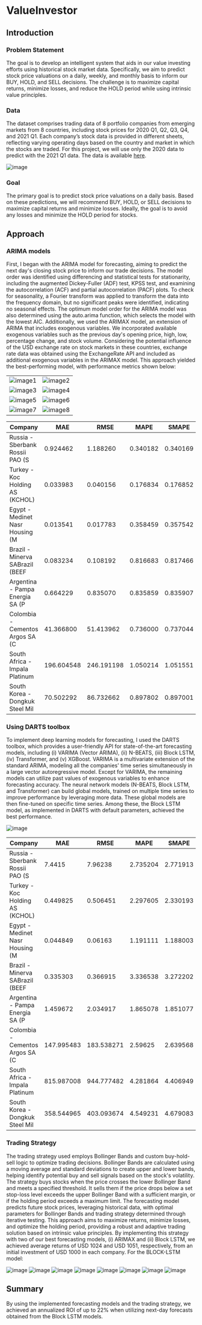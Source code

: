 # ValueInvestor
## Introduction
### Problem Statement
The goal is to develop an intelligent system that aids in our value investing efforts using historical stock market data. Specifically, we aim to predict stock price valuations on a daily, weekly, and monthly basis to inform our BUY, HOLD, and SELL decisions. The challenge is to maximize capital returns, minimize losses, and reduce the HOLD period while using intrinsic value principles.

### Data
The dataset comprises trading data of 8 portfolio companies from emerging markets from 8 countries, including stock prices for 2020 Q1, Q2, Q3, Q4, and 2021 Q1. Each company’s stock data is provided in different sheets, reflecting varying operating days based on the country and market in which the stocks are traded. For this project, we will use only the 2020 data to predict with the 2021 Q1 data. The data is available [here](https://docs.google.com/spreadsheets/d/1MiunF_O8eNWIcfaOA4PVm668RN7FgLNA0a6U4LWf5Bk/).

![image](https://github.com/user-attachments/assets/51a93386-aad9-4de9-a903-27fb2345ea72)

### Goal
The primary goal is to predict stock price valuations on a daily basis. Based on these predictions, we will recommend BUY, HOLD, or SELL decisions to maximize capital returns and minimize losses. Ideally, the goal is to avoid any losses and minimize the HOLD period for stocks.

## Approach
### ARIMA models
First, I began with the ARIMA model for forecasting, aiming to predict the next day's closing stock price to inform our trade decisions. The model order was identified using differencing and statistical tests for stationarity, including the augmented Dickey-Fuller (ADF) test, KPSS test, and examining the autocorrelation (ACF) and partial autocorrelation (PACF) plots. To check for seasonality, a Fourier transform was applied to transform the data into the frequency domain, but no significant peaks were identified, indicating no seasonal effects. The optimum model order for the ARIMA model was also determined using the auto.arima function, which selects the model with the lowest AIC. Additionally, we used the ARIMAX model, an extension of ARIMA that includes exogenous variables. We incorporated available exogenous variables such as the previous day's opening price, high, low, percentage change, and stock volume. Considering the potential influence of the USD exchange rate on stock markets in these countries, exchange rate data was obtained using the ExchangeRate API and included as additional exogenous variables in the ARIMAX model. This approach yielded the best-performing model, with performance metrics shown below:

<table>
  <tr>
    <td><img src="https://github.com/user-attachments/assets/d717d531-2edf-4dd4-947d-61b2e70a4f9f" alt="image1"></td>
    <td><img src="https://github.com/user-attachments/assets/884579ed-9e87-454e-aa4e-785e05989f61" alt="image2"></td>
  </tr>
  <tr>
    <td><img src="https://github.com/user-attachments/assets/69ab73a8-996e-40a6-a105-98925163424e" alt="image3"></td>
    <td><img src="https://github.com/user-attachments/assets/76c50f28-ce9c-4c3e-a299-24f8f379bac8" alt="image4"></td>
  </tr>
  <tr>
    <td><img src="https://github.com/user-attachments/assets/267a5891-ba3f-4a87-ae4a-8288a0948534" alt="image5"></td>
    <td><img src="https://github.com/user-attachments/assets/fea4d93c-6ada-4b7a-925e-8a4e815d66fa" alt="image6"></td>
  </tr>
  <tr>
    <td><img src="https://github.com/user-attachments/assets/c3d9a2d9-c536-4c3c-9acb-921b38021670" alt="image7"></td>
    <td><img src="https://github.com/user-attachments/assets/2a74e259-176b-4a3f-a46d-547946ac2fbb" alt="image8"></td>
  </tr>
</table>


| Company                                   | MAE        | RMSE       | MAPE      | SMAPE     | R2 Score |
|-------------------------------------------|------------|------------|-----------|-----------|----------|
| Russia - Sberbank Rossii PAO (S           | 0.924462   | 1.188260   | 0.340182  | 0.340169  | 0.966553 |
| Turkey - Koc Holding AS (KCHOL)           | 0.033983   | 0.040156   | 0.176834  | 0.176852  | 0.997404 |
| Egypt - Medinet Nasr Housing (M           | 0.013541   | 0.017783   | 0.358459  | 0.357542  | 0.931498 |
| Brazil - Minerva SABrazil (BEEF           | 0.083234   | 0.108192   | 0.816683  | 0.817466  | 0.799682 |
| Argentina - Pampa Energia SA (P           | 0.664229   | 0.835070   | 0.835859  | 0.835907  | 0.908441 |
| Colombia - Cementos Argos SA (C           | 41.366800  | 51.413962  | 0.736000  | 0.737044  | 0.975332 |
| South Africa - Impala Platinum            | 196.604548 | 246.191198 | 1.050214  | 1.051551  | 0.944802 |
| South Korea - Dongkuk Steel Mil           | 70.502292  | 86.732662  | 0.897802  | 0.897001  | 0.821215 |

### Using DARTS toolbox
To implement deep learning models for forecasting, I used the DARTS toolbox, which provides a user-friendly API for state-of-the-art forecasting models, including (i) VARIMA (Vector ARIMA), (ii) N-BEATS, (iii) Block LSTM, (iv) Transformer, and (v) XGBoost. VARIMA is a multivariate extension of the standard ARIMA, modeling all the companies' time series simultaneously in a large vector autoregressive model. Except for VARIMA, the remaining models can utilize past values of exogenous variables to enhance forecasting accuracy. The neural network models (N-BEATS, Block LSTM, and Transformer) can build global models, trained on multiple time series to improve performance by leveraging more data. These global models are then fine-tuned on specific time series. Among these, the Block LSTM model, as implemented in DARTS with default parameters, achieved the best performance.

![image](https://github.com/user-attachments/assets/26699f39-a5f7-4dad-aaae-3db846c1d5ff)

| Company                                   | MAE        | RMSE       | MAPE      | SMAPE     | MASE      | R2 Score |
|-------------------------------------------|------------|------------|-----------|-----------|-----------|----------|
| Russia - Sberbank Rossii PAO (S           | 7.4415     | 7.96238    | 2.735204  | 2.771913  | 2.263574  | -0.436962|
| Turkey - Koc Holding AS (KCHOL)           | 0.449825   | 0.506451   | 2.297605  | 2.330193  | 1.510463  | 0.508852 |
| Egypt - Medinet Nasr Housing (M           | 0.044849   | 0.06163    | 1.191111  | 1.188003  | 0.769116  | 0.193878 |
| Brazil - Minerva SABrazil (BEEF           | 0.335303   | 0.366915   | 3.336538  | 3.272202  | 1.154371  | -1.211641|
| Argentina - Pampa Energia SA (P           | 1.459672   | 2.034917   | 1.865078  | 1.851077  | 1.019877  | 0.459727 |
| Colombia - Cementos Argos SA (C           | 147.995483 | 183.538271 | 2.59625   | 2.639568  | 1.573149  | 0.653457 |
| South Africa - Impala Platinum            | 815.987008 | 944.777482 | 4.281864  | 4.406949  | 1.689134  | 0.163631 |
| South Korea - Dongkuk Steel Mil           | 358.544965 | 403.093674 | 4.549231  | 4.679083  | 2.665469  | -3.052066|

### Trading Strategy
The trading strategy used employs Bollinger Bands and custom buy-hold-sell logic to optimize trading decisions. Bollinger Bands are calculated using a moving average and standard deviations to create upper and lower bands, helping identify potential buy and sell signals based on the stock's volatility. The strategy buys stocks when the price crosses the lower Bollinger Band and meets a specified threshold. It sells them if the price drops below a set stop-loss level exceeds the upper Bollinger Band with a sufficient margin, or if the holding period exceeds a maximum limit. The forecasting model predicts future stock prices, leveraging historical data, with optimal parameters for Bollinger Bands and trading strategy determined through iterative testing. This approach aims to maximize returns, minimize losses, and optimize the holding period, providing a robust and adaptive trading solution based on intrinsic value principles.
By implementing this strategy with two of our best forecasting models, (i) ARIMAX and (ii) Block LSTM, we achieved average returns of USD 1024 and USD 1051, respectively, from an initial investment of USD 1000 in each company.
For the BLOCK-LSTM model:

![image](https://github.com/user-attachments/assets/079e5be5-30ba-4921-a7b1-e10618071611)
![image](https://github.com/user-attachments/assets/8eb99279-8a50-494e-ac25-7b2a1b0c06d7)
![image](https://github.com/user-attachments/assets/bd7a1d56-12e7-428e-b737-3e49a4536907)
![image](https://github.com/user-attachments/assets/2d1b6e07-cd37-4142-b16a-37cc5e11f744)
![image](https://github.com/user-attachments/assets/717a9365-74a2-4c79-9e9f-9fa2b0056e16)
![image](https://github.com/user-attachments/assets/38d7e8c1-c17b-4242-a78f-2d5b5c7470e5)
![image](https://github.com/user-attachments/assets/5991d871-a469-482f-a268-4acbc6cc4dd6)
![image](https://github.com/user-attachments/assets/3ea62f68-d37f-41ce-b4d3-f89f17183625)

## Summary
By using the implemented forecasting models and the trading strategy, we achieved an annualized ROI of up to 22% when utilizing next-day forecasts obtained from the Block LSTM models.
